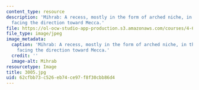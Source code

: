 ```yaml
---
content_type: resource
description: 'Mihrab: A recess, mostly in the form of arched niche, in the qibla wall,
  facing the direction toward Mecca.'
file: https://ol-ocw-studio-app-production.s3.amazonaws.com/courses/4-614-religious-architecture-and-islamic-cultures-fall-2002/62cfbb73c526eb74ce97f8f30cbb86d4_3005.jpg
file_type: image/jpeg
image_metadata:
  caption: 'Mihrab: A recess, mostly in the form of arched niche, in the qibla wall,
    facing the direction toward Mecca.'
  credit: ''
  image-alt: Mihrab
resourcetype: Image
title: 3005.jpg
uid: 62cfbb73-c526-eb74-ce97-f8f30cbb86d4
---
```

